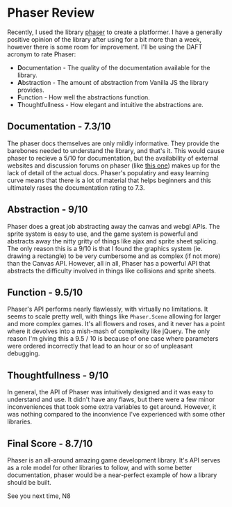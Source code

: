 # Phaser Review
Recently, I used the library [phaser](https://phaser.io) to create a platformer. I have a generally positive opinion of the library after using for a bit more than a week, however there is some room for improvement. I'll be using the DAFT acronym to rate Phaser:
- **D**ocumentation - The quality of the documentation available for the library.
- **A**bstraction - The amount of abstraction from Vanilla JS the library provides.
- **F**unction - How well the abstractions function.
- **T**houghtfullness - How elegant and intuitive the abstractions are.
## **Documentation** - 7.3/10
The phaser docs themselves are only mildly informative. They provide the barebones needed to understand the library, and that's it. This would cause phaser to recieve a 5/10 for documentation, but the availability of external websites and discussion forums on phaser (like [this one](https://rexrainbow.github.io/phaser3-rex-notes/docs/site/index.html)) makes up for the lack of detail of the actual docs. Phaser's populatiry and easy learning curve means that there is a lot of material that helps beginners and this ultimately rases the documentation rating to 7.3.

## **Abstraction** - 9/10
Phaser does a great job abstracting away the canvas and webgl APIs. The sprite system is easy to use, and the game system is powerful and abstracts away the nitty gritty of things like ajax and sprite sheet splicing. The only reason this is a 9/10 is that I found the graphics system (ie. drawing a rectangle) to be very cumbersome and as complex (if not more) than the Canvas API. However, all in all, Phaser has a powerful API that abstracts the difficulty involved in things like collisions and sprite sheets.

## **Function** - 9.5/10
Phaser's API performs nearly flawlessly, with virtually no limitations. It seems to scale pretty well, with things like `Phaser.Scene` allowing for larger and more complex games. It's all flowers and roses, and it never has a point where it devolves into a mish-mash of complexity like jQuery. The only reason I'm giving this a 9.5 / 10 is because of one case where parameters were ordered incorrectly that lead to an hour or so of unpleasant debugging.

## **Thoughtfullness** - 9/10
In general, the API of Phaser was intuitively designed and it was easy to understand and use. It didn't have any flaws, but there were a few minor inconveniences that took some extra variables to get around. However, it was nothing compared to the inconvience I've experienced with some other libraries.

## **Final Score** - 8.7/10
Phaser is an all-around amazing game development library. It's API serves as a role model for other libraries to follow, and with some better documentation, phaser would be a near-perfect example of how a library should be built.

See you next time,
N8
